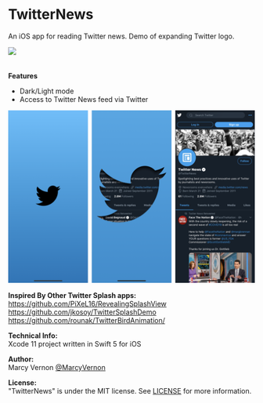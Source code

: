 # TwitterNews
An iOS app for reading Twitter news. Demo of expanding Twitter logo.

<img src="GitHub-Images/TwitterNews.gif" width="300">

\
**Features**
- Dark/Light mode
- Access to Twitter News feed via Twitter

<img src="GitHub-Images/TwitterShots.png" width="900">

**Inspired By Other Twitter Splash apps:** \
https://github.com/PiXeL16/RevealingSplashView \
https://github.com/jkosoy/TwitterSplashDemo \
https://github.com/rounak/TwitterBirdAnimation/

**Technical Info:** \
Xcode 11  project written in Swift 5 for iOS

**Author:** \
Marcy Vernon [@MarcyVernon](https://twitter.com/MarcyVernon)

**License:** \
"TwitterNews" is under the MIT license. See [LICENSE](/LICENSE) for more information.
